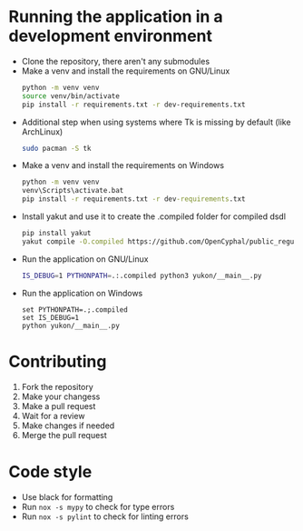# Running the application in a development environment
* Clone the repository, there aren't any submodules
* Make a venv and install the requirements on GNU/Linux
    ```bash
    python -m venv venv
    source venv/bin/activate
    pip install -r requirements.txt -r dev-requirements.txt
    ```
* Additional step when using systems where Tk is missing by default (like ArchLinux)
    ```bash
    sudo pacman -S tk
    ```
* Make a venv and install the requirements on Windows
    ```bat
    python -m venv venv
    venv\Scripts\activate.bat
    pip install -r requirements.txt -r dev-requirements.txt
    ```
* Install yakut and use it to create the .compiled folder for compiled dsdl
    ```bash
    pip install yakut
    yakut compile -O.compiled https://github.com/OpenCyphal/public_regulated_data_types/archive/refs/heads/master.zip
    ```
* Run the application on GNU/Linux
    ```bash
    IS_DEBUG=1 PYTHONPATH=.:.compiled python3 yukon/__main__.py
    ```
* Run the application on Windows
    ```batch
    set PYTHONPATH=.;.compiled
    set IS_DEBUG=1
    python yukon/__main__.py
    ```

# Contributing
1. Fork the repository
2. Make your changess
3. Make a pull request
4. Wait for a review
5. Make changes if needed
6. Merge the pull request

# Code style
- Use black for formatting
- Run `nox -s mypy` to check for type errors
- Run `nox -s pylint` to check for linting errors